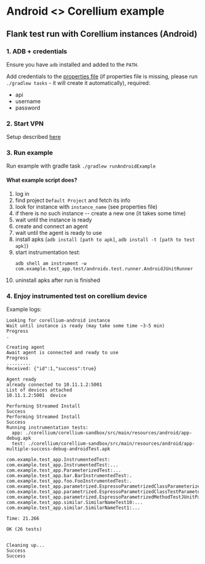 # Android <> Corellium example

## Flank test run with Corellium instances (Android)

### 1. ADB + credentials

Ensure you have `adb` installed and added to the `PATH`.

Add credentials to the [properties file](./src/main/resources/corellium-config.properties) (if properties file is missing, please run `./gradlew tasks` - it will create it automatically), required:
* api
* username
* password

### 2. Start VPN

Setup described [here](./README.md#vpn)

### 3. Run example

Run example with gradle task `./gradlew runAndroidExample`

#### What example script does?

1. log in
2. find project `Default Project` and fetch its info
3. look for instance with `instance_name` (see properties file)
4. if there is no such instance -- create a new one (it takes some time)
5. wait until the instance is ready
6. create and connect an agent
7. wait until the agent is ready to use
8. install apks (`adb install [path to apk]`, `adb install -t [path to test apk]`)
9. start instrumentation test:
    ```shell
    adb shell am instrument -w com.example.test_app.test/androidx.test.runner.AndroidJUnitRunner 
    ```
10. uninstall apks after run is finished

### 4. Enjoy instrumented test on corellium device

Example logs:
```shell
Looking for corellium-android instance
Wait until instance is ready (may take some time ~3-5 min)
Progress
.

Creating agent
Await agent is connected and ready to use
Progress
.........
Received: {"id":1,"success":true}

Agent ready
already connected to 10.11.1.2:5001
List of devices attached
10.11.1.2:5001	device

Performing Streamed Install
Success
Performing Streamed Install
Success
Running instrumentation tests:
  app: ./corellium/corellium-sandbox/src/main/resources/android/app-debug.apk
  test: ./corellium/corellium-sandbox/src/main/resources/android/app-multiple-success-debug-androidTest.apk

com.example.test_app.InstrumentedTest:
com.example.test_app.InstrumentedTest:...
com.example.test_app.ParameterizedTest:...
com.example.test_app.bar.BarInstrumentedTest:.
com.example.test_app.foo.FooInstrumentedTest:.
com.example.test_app.parametrized.EspressoParametrizedClassParameterizedNamed:...
com.example.test_app.parametrized.EspressoParametrizedClassTestParameterized:...
com.example.test_app.parametrized.EspressoParametrizedMethodTestJUnitParamsRunner:......
com.example.test_app.similar.SimilarNameTest10:...
com.example.test_app.similar.SimilarNameTest1:...

Time: 21.266

OK (26 tests)


Cleaning up...
Success
Success
```
